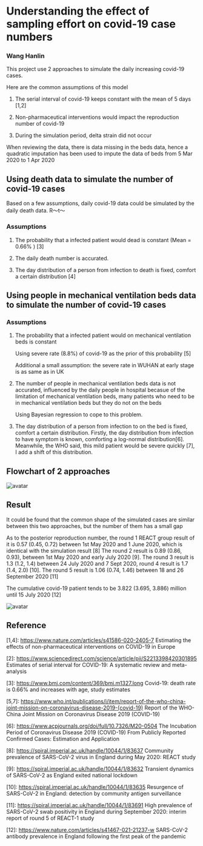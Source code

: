 # Understanding the effect of sampling effort on covid-19 case numbers

### Wang Hanlin

This project use 2 approaches to simulate the daily increasing covid-19 cases. 

Here are the common assumptions of this model

1. The serial interval of covid-19 keeps constant with the mean of 5 days [1,2]

2. Non-pharmaceutical interventions would impact the reproduction number of covid-19

3. During the simulation period, delta strain did not occur

When reviewing the data, there is data missing in the beds data, hence a quadratic imputation has been used to impute the data of beds from 5 Mar 2020 to 1 Apr 2020

## Using death data to simulate the number of covid-19 cases

Based on a few assumptions, daily covid-19 data could be simulated by the daily death data. R～t～

### Assumptions

1. The probability that a infected patient would dead is constant (Mean = 0.66% ) [3]

2. The daily death number is accurated. 

3. The day distribution of a person from infection to death is fixed, comfort a certain distribution [4]

## Using people in mechanical ventilation beds data to simulate the number of covid-19 cases

### Assumptions

1. The probability that a infected patient would on mechanical ventilation beds is constant

    Using severe rate (8.8%) of covid-19 as the prior of this probability  [5] 
    
    Additional a small assumption: the severe rate in WUHAN at early stage is as same as in UK

2. The number of people in mechanical ventilation beds data is not accurated, influenced by the daily people in hospital becasue of the limitation of mechanical ventilation beds, many patients who need to be in mechanical ventilation beds but they do not on the beds

    Using Bayesian regression to cope to this problem.
    
3. The day distribution of a person from infection to on the bed is fixed, comfort a certain distribution. Firstly, the day distribution from infection to have symptom is known, comforting a log-normal distribution[6]. Meanwhile, the WHO said, this mild patient would be severe quickly [7], I add a shift of this distribution. 

## Flowchart of 2 approaches

![avatar](/chart/flowchart.png)

## Result

It could be found that the common shape of the simulated cases are similar between this two approaches, but the number of them has a small gap

As to the posterior reproduction number, the round 1 REACT group result of it is 0.57 (0.45, 0.72) between 1st May 2020 and 1 June 2020, which is identical with the simulation result [8] The round 2 result is 0.89 (0.86, 0.93), between 1st May 2020 and early July 2020 [9]. The round 3 result is 1.3 (1.2, 1.4) between 24 July 2020 and 7 Sept 2020, round 4 result is 1.7 (1.4, 2.0) [10]. The round 5 result is 1.06 (0.74, 1.46) between 18 and 26 September 2020 [11]

The cumulative covid-19 patient tends to be 3.822 (3.695, 3.886) million until 15 July 2020 [12]


![avatar](/chart/basic-tutorial.png)

## Reference

 [1,4]: https://www.nature.com/articles/s41586-020-2405-7 Estimating the effects of non-pharmaceutical interventions on COVID-19 in Europe

 [2]: https://www.sciencedirect.com/science/article/pii/S2213398420301895 Estimates of serial interval for COVID-19: A systematic review and meta-analysis

 [3]: https://www.bmj.com/content/369/bmj.m1327.long Covid-19: death rate is 0.66% and increases with age, study estimates 

 [5,7]: https://www.who.int/publications/i/item/report-of-the-who-china-joint-mission-on-coronavirus-disease-2019-(covid-19)    Report of the WHO-China Joint Mission on Coronavirus Disease 2019 (COVID-19)

 [6]: https://www.acpjournals.org/doi/full/10.7326/M20-0504    The Incubation Period of Coronavirus Disease 2019 (COVID-19) From Publicly Reported Confirmed Cases: Estimation and Application

[8]:  https://spiral.imperial.ac.uk/handle/10044/1/83637 Community prevalence of SARS-CoV-2 virus in England during May 2020: REACT study

[9]: https://spiral.imperial.ac.uk/handle/10044/1/83632 Transient dynamics of SARS-CoV-2 as England exited national lockdown

[10]: https://spiral.imperial.ac.uk/handle/10044/1/83635 Resurgence of SARS-CoV-2 in England: detection by community antigen surveillance

[11]: https://spiral.imperial.ac.uk/handle/10044/1/83691 High prevalence of SARS-CoV-2 swab positivity in England during September 2020: interim report of round 5 of REACT-1 study

[12]: https://www.nature.com/articles/s41467-021-21237-w SARS-CoV-2 antibody prevalence in England following the first peak of the pandemic

